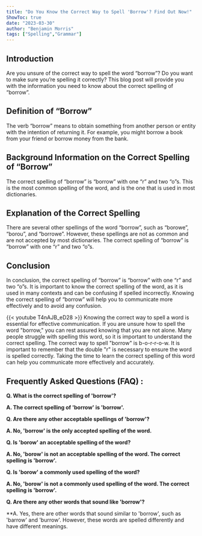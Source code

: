 ```yaml
---
title: "Do You Know the Correct Way to Spell 'Borrow'? Find Out Now!"
ShowToc: true 
date: "2023-03-30"
author: "Benjamin Morris" 
tags: ["Spelling","Grammar"]
---
```

## Introduction

Are you unsure of the correct way to spell the word “borrow”? Do you want to make sure you’re spelling it correctly? This blog post will provide you with the information you need to know about the correct spelling of “borrow”.

## Definition of “Borrow”

The verb “borrow” means to obtain something from another person or entity with the intention of returning it. For example, you might borrow a book from your friend or borrow money from the bank.

## Background Information on the Correct Spelling of “Borrow”

The correct spelling of “borrow” is “borrow” with one “r” and two “o”s. This is the most common spelling of the word, and is the one that is used in most dictionaries.

## Explanation of the Correct Spelling

There are several other spellings of the word “borrow”, such as “borowe”, “borou”, and “borrowe”. However, these spellings are not as common and are not accepted by most dictionaries. The correct spelling of “borrow” is “borrow” with one “r” and two “o”s.

## Conclusion

In conclusion, the correct spelling of “borrow” is “borrow” with one “r” and two “o”s. It is important to know the correct spelling of the word, as it is used in many contexts and can be confusing if spelled incorrectly. Knowing the correct spelling of “borrow” will help you to communicate more effectively and to avoid any confusion.

{{< youtube T4nAJB_eD28 >}} 
Knowing the correct way to spell a word is essential for effective communication. If you are unsure how to spell the word "borrow," you can rest assured knowing that you are not alone. Many people struggle with spelling this word, so it is important to understand the correct spelling. The correct way to spell "borrow" is b-o-r-r-o-w. It is important to remember that the double "r" is necessary to ensure the word is spelled correctly. Taking the time to learn the correct spelling of this word can help you communicate more effectively and accurately.

## Frequently Asked Questions (FAQ) :
**Q. What is the correct spelling of 'borrow'?**

**A. The correct spelling of 'borrow' is 'borrow'.**

**Q. Are there any other acceptable spellings of 'borrow'?**

**A. No, 'borrow' is the only accepted spelling of the word.**

**Q. Is 'borow' an acceptable spelling of the word?**

**A. No, 'borow' is not an acceptable spelling of the word. The correct spelling is 'borrow'.**

**Q. Is 'borow' a commonly used spelling of the word?**

**A. No, 'borow' is not a commonly used spelling of the word. The correct spelling is 'borrow'.**

**Q. Are there any other words that sound like 'borrow'?**

**A. Yes, there are other words that sound similar to 'borrow', such as 'barrow' and 'burrow'. However, these words are spelled differently and have different meanings.





